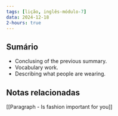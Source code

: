 ```yaml
---
tags: [lição, inglês-módulo-7]
data: 2024-12-18
2-hours: true
---
```


## Sumário
- Conclusing of the previous summary.
- Vocabulary work.
- Describing what people are wearing.
## Notas relacionadas
[[Paragraph - Is fashion important for you]]
